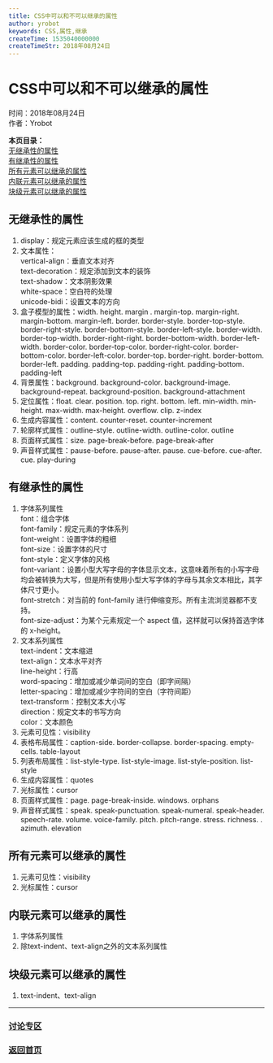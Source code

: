 ```yaml
---
title: CSS中可以和不可以继承的属性
author: yrobot
keywords: CSS,属性,继承
createTime: 1535040000000
createTimeStr: 2018年08月24日
---
```

# CSS中可以和不可以继承的属性    
时间：2018年08月24日    
作者：Yrobot    
  
__本页目录：__     
[无继承性的属性](#id1)    
[有继承性的属性](#id2)    
[所有元素可以继承的属性](#id3)    
[内联元素可以继承的属性](#id4)    
[块级元素可以继承的属性](#id5)    
  
<a id='id1'></a>  
  
## 无继承性的属性  
1. display：规定元素应该生成的框的类型  
2. 文本属性：  
vertical-align：垂直文本对齐  
text-decoration：规定添加到文本的装饰  
text-shadow：文本阴影效果  
white-space：空白符的处理  
unicode-bidi：设置文本的方向  
3. 盒子模型的属性：width. height. margin . margin-top. margin-right. margin-bottom. margin-left. border. border-style. border-top-style. border-right-style. border-bottom-style. border-left-style. border-width. border-top-width. border-right-right. border-bottom-width. border-left-width. border-color. border-top-color. border-right-color. border-bottom-color. border-left-color. border-top. border-right. border-bottom. border-left. padding. padding-top. padding-right. padding-bottom. padding-left  
4. 背景属性：background. background-color. background-image. background-repeat. background-position. background-attachment  
5. 定位属性：float. clear. position. top. right. bottom. left. min-width. min-height. max-width. max-height. overflow. clip. z-index  
6. 生成内容属性：content. counter-reset. counter-increment  
7. 轮廓样式属性：outline-style. outline-width. outline-color. outline  
8. 页面样式属性：size. page-break-before. page-break-after  
9. 声音样式属性：pause-before. pause-after. pause. cue-before. cue-after. cue. play-during  
  
<a id='id2'></a>  
  
## 有继承性的属性  
1. 字体系列属性  
font：组合字体  
font-family：规定元素的字体系列  
font-weight：设置字体的粗细  
font-size：设置字体的尺寸  
font-style：定义字体的风格  
font-variant：设置小型大写字母的字体显示文本，这意味着所有的小写字母均会被转换为大写，但是所有使用小型大写字体的字母与其余文本相比，其字体尺寸更小。  
font-stretch：对当前的 font-family 进行伸缩变形。所有主流浏览器都不支持。  
font-size-adjust：为某个元素规定一个 aspect 值，这样就可以保持首选字体的 x-height。  
2. 文本系列属性  
text-indent：文本缩进  
text-align：文本水平对齐  
line-height：行高  
word-spacing：增加或减少单词间的空白（即字间隔）  
letter-spacing：增加或减少字符间的空白（字符间距）  
text-transform：控制文本大小写  
direction：规定文本的书写方向  
color：文本颜色  
3. 元素可见性：visibility  
4. 表格布局属性：caption-side. border-collapse. border-spacing. empty-cells. table-layout  
5. 列表布局属性：list-style-type. list-style-image. list-style-position. list-style  
6. 生成内容属性：quotes  
7. 光标属性：cursor  
8. 页面样式属性：page. page-break-inside. windows. orphans  
9. 声音样式属性：speak. speak-punctuation. speak-numeral. speak-header. speech-rate. volume. voice-family. pitch. pitch-range. stress. richness. . azimuth. elevation  
  
<a id='id3'></a>  
  
## 所有元素可以继承的属性  

1. 元素可见性：visibility
2. 光标属性：cursor  

<a id='id4'></a>  
  
## 内联元素可以继承的属性  
1. 字体系列属性
2. 除text-indent、text-align之外的文本系列属性  

<a id='id5'></a>  
  
## 块级元素可以继承的属性  
1. text-indent、text-align
  
---   
### [讨论专区](https://github.com/Yrobot/Yrobot-FrontEnd-Blog/issues/1)  
### [返回首页](../../README.md)  
